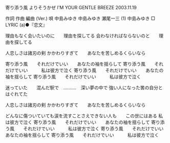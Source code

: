 寄り添う風
よりそうかぜ
I'M YOUR GENTLE BREEZE
2003.11.19


作詞  作曲  編曲 (Ver.)   唄
中島みゆき   中島みゆき   瀬尾一三 (1)  中島みゆき
□ LYRIC (a)●『恋文』

理由もなく会いたいのに　　理由を探してる
会わなければならないのと　　理由を探してる

人恋しさは諸刃の剣
かかわりすぎて　　あなたを苦しめるくらいなら

寄り添う風　　それだけでいい　　あなたの袖を揺らして
寄り添う風　　それだけでいい　　　私は彼方で泣く
寄り添う風　　それだけでいい　　あなたの袖を揺らして
寄り添う風　　それだけでいい　　　私は彼方で泣く

迷っていた　　混んだ駅で　‥‥‥‥‥　深い夢の中で
強い人になった筈の自分とはぐれてた

人恋しさは諸刃の剣
かかわりすぎて　　あなたを苦しめるくらいなら

どんなに傷ついていても涙を流すことさえできない人も　　この世にはある
私は彼方で泣く
寄り添う風　　それだけでいい　　あなたの袖を揺らして
寄り添う風　　それだけでいい　　　私は彼方で泣く
寄り添う風　　それだけでいい　　あなたの袖を揺らして
寄り添う風　　それだけでいい　　　私は彼方で泣く
